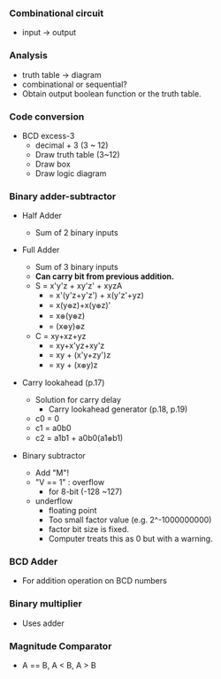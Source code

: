### Combinational circuit
- input -> output

### Analysis
- truth table -> diagram
- combinational or sequential?
- Obtain output boolean function or the truth table.

### Code conversion
- BCD excess-3
	- decimal + 3 (3 ~ 12)
	- Draw truth table (3~12)
	- Draw box
	- Draw logic diagram

### Binary adder-subtractor
- Half Adder
	- Sum of 2 binary inputs
- Full Adder
	- Sum of 3 binary inputs
	- **Can carry bit from previous addition.**
	- S = x'y'z + xy'z' + xyzA
		- = x'(y'z+y'z') + x(y'z'+yz)
		- = x(y𛲜z)+x(y𛲜z)'
		- = x𛲜(y𛲜z)
		- = (x𛲜y)𛲜z
	- C = xy+xz+yz
		- = xy+x'yz+xy'z
		- = xy + (x'y+zy')z
		- = xy + (x𛲜y)z
  
- Carry lookahead (p.17)
	- Solution for carry delay
		- Carry lookahead generator (p.18, p.19)
	- c0 = 0
	- c1 = a0b0
	- c2 = a1b1 + a0b0(a1𛲜b1)
 
- Binary subtractor
	- Add "M"!
	- "V == 1" : overflow
		- for 8-bit (-128 ~127)
	- underflow
		- floating point
		- Too small factor value (e.g. 2^-1000000000)
		- factor bit size is fixed.
		- Computer treats this as 0 but with a warning.

### BCD Adder
- For addition operation on BCD numbers

### Binary multiplier
- Uses adder

### Magnitude Comparator
- A == B, A < B, A > B